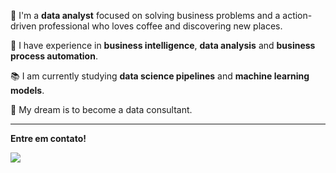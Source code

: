 👋 I'm a **data analyst** focused on solving business problems and a action-driven professional who loves coffee and discovering new places.

💬 I have experience in **business intelligence**, **data analysis** and **business process automation**.

📚 I am currently studying **data science pipelines** and **machine learning models**.

:sunflower: My dream is to become a data consultant.

---
  
**Entre em contato!**
<div>
  <a href="https://www.linkedin.com/in/filipecarboneradesouza" target="_blank"><img src="https://img.shields.io/badge/-LinkedIn-%230077B5?style=for-the-badge&logo=linkedin&logoColor=white" target="_blank"></a>
</div>
